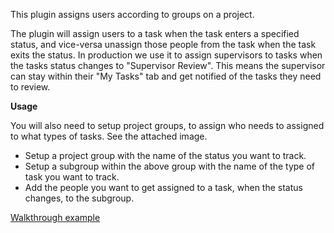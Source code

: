 This plugin assigns users according to groups on a project.

The plugin will assign users to a task when the task enters a specified
status, and vice-versa unassign those people from the task when the task
exits the status. In production we use it to assign supervisors to tasks
when the tasks status changes to "Supervisor Review". This means the
supervisor can stay within their "My Tasks" tab and get notified of the
tasks they need to review.

**Usage**

You will also need to setup project groups, to assign who needs to
assigned to what types of tasks. See the attached image.

- Setup a project group with the name of the status you want to track.
- Setup a subgroup within the above group with the name of the type of
task you want to track.
- Add the people you want to get assigned to a task, when the status
changes, to the subgroup.

[Walkthrough example](https://www.youtube.com/embed/ZR53sGj1k_k)
